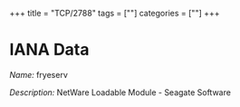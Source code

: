 +++
title = "TCP/2788"
tags = [""]
categories = [""]
+++

# IANA Data

_Name:_ fryeserv

_Description:_ NetWare Loadable Module - Seagate Software

